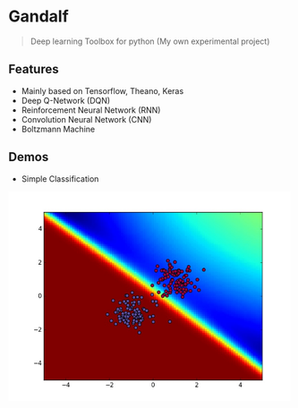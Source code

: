 # Gandalf
> Deep learning Toolbox for python (My own experimental project)

## Features
+ Mainly based on Tensorflow, Theano, Keras
+ Deep Q-Network (DQN)
+ Reinforcement Neural Network (RNN)
+ Convolution Neural Network (CNN)
+ Boltzmann Machine

## Demos
+ Simple Classification

![](./examples/simple_classification.jpeg)